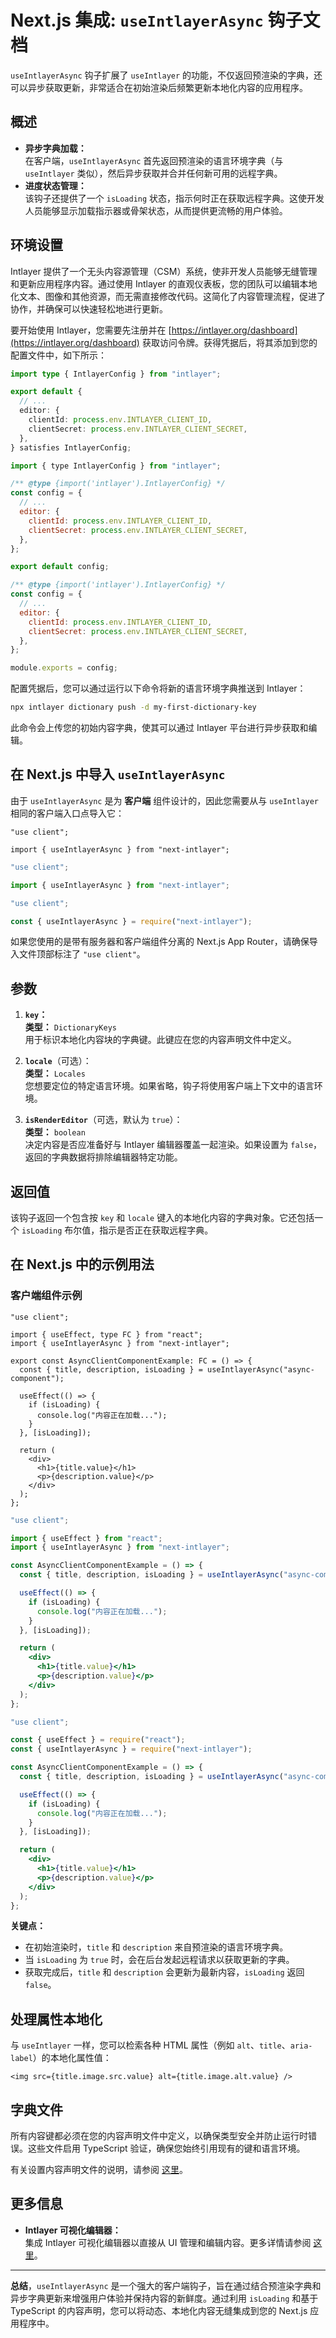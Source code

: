 # Next.js 集成: `useIntlayerAsync` 钩子文档

`useIntlayerAsync` 钩子扩展了 `useIntlayer` 的功能，不仅返回预渲染的字典，还可以异步获取更新，非常适合在初始渲染后频繁更新本地化内容的应用程序。

## 概述

- **异步字典加载：**  
  在客户端，`useIntlayerAsync` 首先返回预渲染的语言环境字典（与 `useIntlayer` 类似），然后异步获取并合并任何新可用的远程字典。
- **进度状态管理：**  
  该钩子还提供了一个 `isLoading` 状态，指示何时正在获取远程字典。这使开发人员能够显示加载指示器或骨架状态，从而提供更流畅的用户体验。

## 环境设置

Intlayer 提供了一个无头内容源管理（CSM）系统，使非开发人员能够无缝管理和更新应用程序内容。通过使用 Intlayer 的直观仪表板，您的团队可以编辑本地化文本、图像和其他资源，而无需直接修改代码。这简化了内容管理流程，促进了协作，并确保可以快速轻松地进行更新。

要开始使用 Intlayer，您需要先注册并在 [https://intlayer.org/dashboard](https://intlayer.org/dashboard) 获取访问令牌。获得凭据后，将其添加到您的配置文件中，如下所示：

```typescript fileName="intlayer.config.ts" codeFormat="typescript"
import type { IntlayerConfig } from "intlayer";

export default {
  // ...
  editor: {
    clientId: process.env.INTLAYER_CLIENT_ID,
    clientSecret: process.env.INTLAYER_CLIENT_SECRET,
  },
} satisfies IntlayerConfig;
```

```javascript fileName="intlayer.config.mjs" codeFormat="esm"
import { type IntlayerConfig } from "intlayer";

/** @type {import('intlayer').IntlayerConfig} */
const config = {
  // ...
  editor: {
    clientId: process.env.INTLAYER_CLIENT_ID,
    clientSecret: process.env.INTLAYER_CLIENT_SECRET,
  },
};

export default config;
```

```javascript fileName="intlayer.config.cjs" codeFormat="commonjs"
/** @type {import('intlayer').IntlayerConfig} */
const config = {
  // ...
  editor: {
    clientId: process.env.INTLAYER_CLIENT_ID,
    clientSecret: process.env.INTLAYER_CLIENT_SECRET,
  },
};

module.exports = config;
```

配置凭据后，您可以通过运行以下命令将新的语言环境字典推送到 Intlayer：

```bash
npx intlayer dictionary push -d my-first-dictionary-key
```

此命令会上传您的初始内容字典，使其可以通过 Intlayer 平台进行异步获取和编辑。

## 在 Next.js 中导入 `useIntlayerAsync`

由于 `useIntlayerAsync` 是为 **客户端** 组件设计的，因此您需要从与 `useIntlayer` 相同的客户端入口点导入它：

```tsx codeFormat="typescript"
"use client";

import { useIntlayerAsync } from "next-intlayer";
```

```javascript codeFormat="esm"
"use client";

import { useIntlayerAsync } from "next-intlayer";
```

```javascript codeFormat="commonjs"
"use client";

const { useIntlayerAsync } = require("next-intlayer");
```

如果您使用的是带有服务器和客户端组件分离的 Next.js App Router，请确保导入文件顶部标注了 `"use client"`。

## 参数

1. **`key`：**  
   **类型：** `DictionaryKeys`  
   用于标识本地化内容块的字典键。此键应在您的内容声明文件中定义。

2. **`locale`**（可选）：  
   **类型：** `Locales`  
   您想要定位的特定语言环境。如果省略，钩子将使用客户端上下文中的语言环境。

3. **`isRenderEditor`**（可选，默认为 `true`）：  
   **类型：** `boolean`  
   决定内容是否应准备好与 Intlayer 编辑器覆盖一起渲染。如果设置为 `false`，返回的字典数据将排除编辑器特定功能。

## 返回值

该钩子返回一个包含按 `key` 和 `locale` 键入的本地化内容的字典对象。它还包括一个 `isLoading` 布尔值，指示是否正在获取远程字典。

## 在 Next.js 中的示例用法

### 客户端组件示例

```tsx fileName="src/components/AsyncClientComponentExample.tsx" codeFormat="typescript"
"use client";

import { useEffect, type FC } from "react";
import { useIntlayerAsync } from "next-intlayer";

export const AsyncClientComponentExample: FC = () => {
  const { title, description, isLoading } = useIntlayerAsync("async-component");

  useEffect(() => {
    if (isLoading) {
      console.log("内容正在加载...");
    }
  }, [isLoading]);

  return (
    <div>
      <h1>{title.value}</h1>
      <p>{description.value}</p>
    </div>
  );
};
```

```jsx fileName="src/components/AsyncClientComponentExample.mjx" codeFormat="esm"
"use client";

import { useEffect } from "react";
import { useIntlayerAsync } from "next-intlayer";

const AsyncClientComponentExample = () => {
  const { title, description, isLoading } = useIntlayerAsync("async-component");

  useEffect(() => {
    if (isLoading) {
      console.log("内容正在加载...");
    }
  }, [isLoading]);

  return (
    <div>
      <h1>{title.value}</h1>
      <p>{description.value}</p>
    </div>
  );
};
```

```jsx fileName="src/components/AsyncClientComponentExample.csx" codeFormat="commonjs"
"use client";

const { useEffect } = require("react");
const { useIntlayerAsync } = require("next-intlayer");

const AsyncClientComponentExample = () => {
  const { title, description, isLoading } = useIntlayerAsync("async-component");

  useEffect(() => {
    if (isLoading) {
      console.log("内容正在加载...");
    }
  }, [isLoading]);

  return (
    <div>
      <h1>{title.value}</h1>
      <p>{description.value}</p>
    </div>
  );
};
```

**关键点：**

- 在初始渲染时，`title` 和 `description` 来自预渲染的语言环境字典。
- 当 `isLoading` 为 `true` 时，会在后台发起远程请求以获取更新的字典。
- 获取完成后，`title` 和 `description` 会更新为最新内容，`isLoading` 返回 `false`。

## 处理属性本地化

与 `useIntlayer` 一样，您可以检索各种 HTML 属性（例如 `alt`、`title`、`aria-label`）的本地化属性值：

```tsx
<img src={title.image.src.value} alt={title.image.alt.value} />
```

## 字典文件

所有内容键都必须在您的内容声明文件中定义，以确保类型安全并防止运行时错误。这些文件启用 TypeScript 验证，确保您始终引用现有的键和语言环境。

有关设置内容声明文件的说明，请参阅 [这里](https://github.com/aymericzip/intlayer/blob/main/docs/zh/dictionary/get_started.md)。

## 更多信息

- **Intlayer 可视化编辑器：**  
  集成 Intlayer 可视化编辑器以直接从 UI 管理和编辑内容。更多详情请参阅 [这里](https://github.com/aymericzip/intlayer/blob/main/docs/zh/intlayer_visual_editor.md)。

---

**总结**，`useIntlayerAsync` 是一个强大的客户端钩子，旨在通过结合预渲染字典和异步字典更新来增强用户体验并保持内容的新鲜度。通过利用 `isLoading` 和基于 TypeScript 的内容声明，您可以将动态、本地化内容无缝集成到您的 Next.js 应用程序中。
